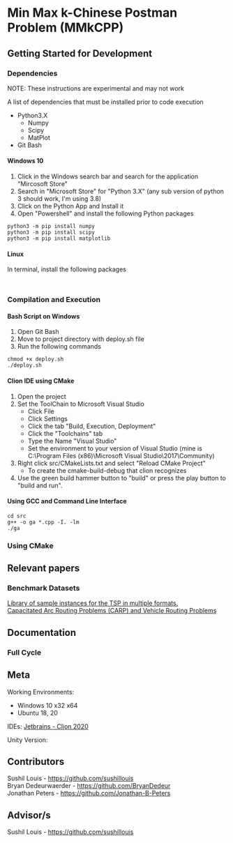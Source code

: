 # Min Max k-Chinese Postman Problem (MMkCPP)

## Getting Started for Development

### Dependencies

NOTE: These instructions are experimental and may not work

A list of dependencies that must be installed prior to code execution
 - Python3.X
   - Numpy
   - Scipy
   - MatPlot
 - Git Bash

#### Windows 10

1. Click in the Windows search bar and search for the application "Mircosoft Store"
2. Search in "Microsoft Store" for "Python 3.X" (any sub version of python 3 should work, I'm using 3.8)
3. Click on the Python App and Install it
4. Open "Powershell" and install the following Python packages
```
python3 -m pip install numpy
python3 -m pip install scipy
python3 -m pip install matplotlib
```

#### Linux

In terminal, install the following packages
```


```

### Compilation and Execution

#### Bash Script on Windows

1. Open Git Bash
2. Move to project directory with deploy.sh file
3. Run the following commands

```
chmod +x deploy.sh
./deploy.sh
```

#### Clion IDE using CMake

1. Open the project
2. Set the ToolChain to Microsoft Visual Studio
   - Click File
   - Click Settings
   - Click the tab "Build, Execution, Deployment"
   - Click the "Toolchains" tab
   - Type the Name "Visual Studio"
   - Set the environment to your version of Visual Studio (mine is C:\Program Files (x86)\Microsoft Visual Studio\2017\Community)
3. Right click src/CMakeLists.txt and select "Reload CMake Project"
   - To create the cmake-build-debug that clion recognizes
4. Use the green build hammer button to "build" or press the play button to "build and run".

#### Using GCC and Command Line Interface

```
cd src
g++ -o ga *.cpp -I. -lm
./ga
``` 

### Using CMake



## Relevant papers


### Benchmark Datasets
[Library of sample instances for the TSP in multiple formats.](http://comopt.ifi.uni-heidelberg.de/software/TSPLIB95/tsp/)  
[Capacitated Arc Routing Problems (CARP) and Vehicle Routing Problems](https://logistik.bwl.uni-mainz.de/forschung/benchmarks/)

## Documentation

### Full Cycle

## Meta
Working Environments: 
  - Windows 10 x32 x64
  - Ubuntu 18, 20
 
IDEs: [Jetbrains - Clion 2020](https://www.jetbrains.com/clion/)

Unity Version: 

## Contributors
Sushil Louis - https://github.com/sushillouis  
Bryan Dedeurwaerder - https://github.com/BryanDedeur  
Jonathan Peters - https://github.com/Jonathan-B-Peters  

## Advisor/s

Sushil Louis - https://github.com/sushillouis
